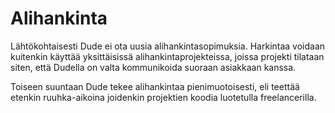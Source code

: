 # Alihankinta

Lähtökohtaisesti Dude ei ota uusia alihankintasopimuksia. Harkintaa voidaan kuitenkin käyttää yksittäisissä alihankintaprojekteissa, joissa projekti tilataan siten, että Dudella on valta kommunikoida suoraan asiakkaan kanssa.

Toiseen suuntaan Dude tekee alihankintaa pienimuotoisesti, eli teettää etenkin ruuhka-aikoina joidenkin projektien koodia luotetulla freelancerilla.
